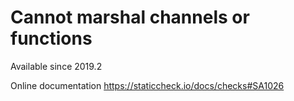 # Cannot marshal channels or functions

Available since
    2019.2

Online documentation
    https://staticcheck.io/docs/checks#SA1026

